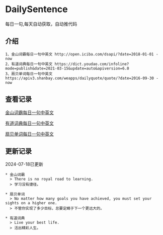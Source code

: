 # DailySentence

每日一句,每天自动获取，自动推代码

## 介绍

```
1、金山词霸每日一句中英文 http://open.iciba.com/dsapi/?date=2018-01-01 - now
2、有道词典每日一句中英文 https://dict.youdao.com/infoline?mode=publish&date=2021-03-15&update=auto&apiversion=6.0
3、扇贝单词每日一句中英文 https://apiv3.shanbay.com/weapps/dailyquote/quote/?date=2016-09-30 - now
```

## 查看记录

[金山词霸每日一句中英文](./data/iciba/)

[有道词典每日一句中英文](./data/youdao/)

[扇贝单词每日一句中英文](./data/shanbay/)

## 更新记录
2024-07-18已更新 
```
* 金山词霸
  > There is no royal road to learning. 
  > 学习没有捷径。

* 扇贝单词
  > No matter how many goals you have achieved, you must set your sights on a higher one.
  > 不管你实现了多少目标，总要定睛于下一个更远大的。

* 有道词典
  > Live your best life.
  > 活出精彩人生。

```
